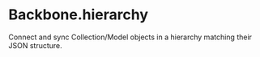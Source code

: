 # Backbone.hierarchy
Connect and sync Collection/Model objects in a hierarchy matching their JSON structure.
